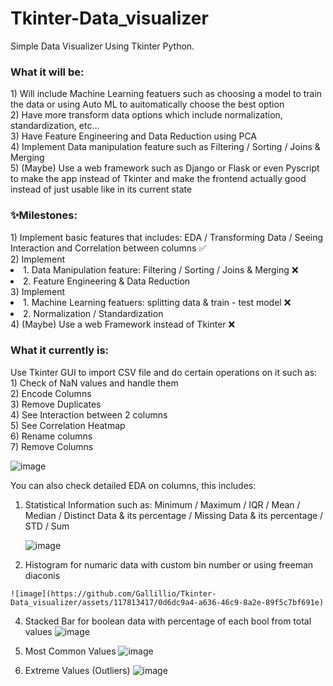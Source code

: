 # Tkinter-Data_visualizer
Simple Data Visualizer Using Tkinter Python.

<h3> What it will be: </h3>
  1) Will include Machine Learning featuers such as choosing a model to train the data or using Auto ML to auitomatically choose the best option <br>
  2) Have more transform data options which include normalization, standardization, etc... <br>
  3) Have Feature Engineering and Data Reduction using PCA <br>
  4) Implement Data manipulation feature such as Filtering / Sorting / Joins & Merging <br>
  5) (Maybe) Use a web framework such as Django or Flask or even Pyscript to make the app instead of Tkinter and make the frontend actually good instead of just usable like in its current state <br>

<h3> ✨Milestones: </h3>
  1) Implement basic features that includes: EDA / Transforming Data / Seeing Interaction and Correlation between columns ✅ <br>
  2) Implement <li> 1. Data Manipulation feature: Filtering / Sorting / Joins & Merging ❌ <br>
               <li> 2. Feature Engineering & Data Reduction <br>
  3) Implement <li> 1. Machine Learning featuers: splitting data & train - test model ❌ <br>
               <li> 2. Normalization / Standardization <br>
  4) (Maybe) Use a web Framework instead of Tkinter ❌ <br>

<h3> What it currently is: </h3>
Use Tkinter GUI to import CSV file and do certain operations on it such as: <br>
  1) Check of NaN values and handle them <br>
  2) Encode Columns <br>
  3) Remove Duplicates <br>
  4) See Interaction between 2 columns <br>
  5) See Correlation Heatmap <br>
  6) Rename columns <br>
  7) Remove Columns <br>
  
![image](https://github.com/Gallillio/Tkinter-Data_visualizer/assets/117813417/ee180592-855f-42f4-bec1-e8c8616d335a)


You can also check detailed EDA on columns, this includes:
  1) Statistical Information such as: Minimum / Maximum / IQR / Mean / Median / Distinct Data & its percentage / Missing Data & its percentage / STD / Sum
     
     ![image](https://github.com/Gallillio/Tkinter-Data_visualizer/assets/117813417/535a4d5b-8684-4f3b-b02b-a5f6163d77a4)
  
  2) Histogram for numaric data with custom bin number or using freeman diaconis

    ![image](https://github.com/Gallillio/Tkinter-Data_visualizer/assets/117813417/0d6dc9a4-a636-46c9-8a2e-89f5c7bf691e)

  4) Stacked Bar for boolean data with percentage of each bool from total values
     ![image](https://github.com/Gallillio/Tkinter-Data_visualizer/assets/117813417/239ab2d6-ab9c-4e90-8b24-9415d061812b)
  
  5) Most Common Values
     ![image](https://github.com/Gallillio/Tkinter-Data_visualizer/assets/117813417/725871f6-af42-4bb1-8def-32e1822661fc)

  6) Extreme Values (Outliers)
     ![image](https://github.com/Gallillio/Tkinter-Data_visualizer/assets/117813417/828f6bfb-7253-44e4-876e-1d23dabe4573)
